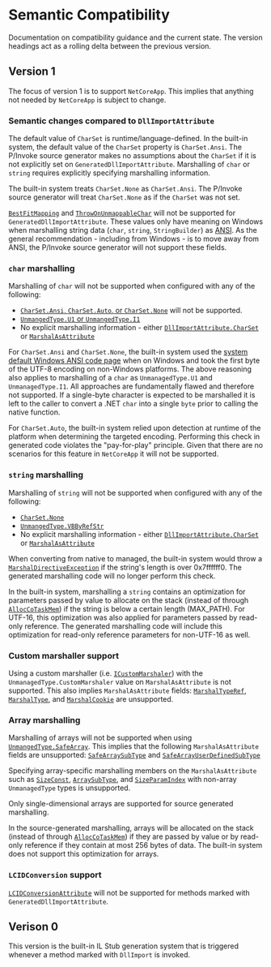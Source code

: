 # Semantic Compatibility

Documentation on compatibility guidance and the current state. The version headings act as a rolling delta between the previous version.

## Version 1

The focus of version 1 is to support `NetCoreApp`. This implies that anything not needed by `NetCoreApp` is subject to change.

### Semantic changes compared to `DllImportAttribute`

The default value of `CharSet` is runtime/language-defined. In the built-in system, the default value of the `CharSet` property is `CharSet.Ansi`. The P/Invoke source generator makes no assumptions about the `CharSet` if it is not explicitly set on `GeneratedDllImportAttribute`. Marshalling of `char` or `string` requires explicitly specifying marshalling information.

The built-in system treats `CharSet.None` as `CharSet.Ansi`. The P/Invoke source generator will treat `CharSet.None` as if the `CharSet` was not set.

[`BestFitMapping`](https://docs.microsoft.com/dotnet/api/system.runtime.interopservices.dllimportattribute.bestfitmapping) and [`ThrowOnUnmappableChar`](https://docs.microsoft.com/dotnet/api/system.runtime.interopservices.dllimportattribute.throwonunmappablechar) will not be supported for `GeneratedDllImportAttribute`. These values only have meaning on Windows when marshalling string data (`char`, `string`, `StringBuilder`) as [ANSI](https://docs.microsoft.com/windows/win32/intl/code-pages). As the general recommendation - including from Windows - is to move away from ANSI, the P/Invoke source generator will not support these fields.

### `char` marshalling

Marshalling of `char` will not be supported when configured with any of the following:
  - [`CharSet.Ansi`, `CharSet.Auto`, or `CharSet.None`](https://docs.microsoft.com/dotnet/api/system.runtime.interopservices.charset) will not be supported.
  - [`UnmangedType.U1` or `UnmangedType.I1`](https://docs.microsoft.com/dotnet/api/system.runtime.interopservices.unmanagedtype)
  - No explicit marshalling information - either [`DllImportAttribute.CharSet`](https://docs.microsoft.com/dotnet/api/system.runtime.interopservices.dllimportattribute.charset) or [`MarshalAsAttribute`](https://docs.microsoft.com/dotnet/api/system.runtime.interopservices.marshalasattribute)

For `CharSet.Ansi` and `CharSet.None`, the built-in system used the [system default Windows ANSI code page](https://docs.microsoft.com/windows/win32/api/stringapiset/nf-stringapiset-widechartomultibyte) when on Windows and took the first byte of the UTF-8 encoding on non-Windows platforms. The above reasoning also applies to marshalling of a `char` as `UnmanagedType.U1` and `UnmanagedType.I1`. All approaches are fundamentally flawed and therefore not supported. If a single-byte character is expected to be marshalled it is left to the caller to convert a .NET `char` into a single `byte` prior to calling the native function.

For `CharSet.Auto`, the built-in system relied upon detection at runtime of the platform when determining the targeted encoding. Performing this check in generated code violates the "pay-for-play" principle. Given that there are no scenarios for this feature in `NetCoreApp` it will not be supported.

### `string` marshalling

Marshalling of `string` will not be supported when configured with any of the following:
  - [`CharSet.None`](https://docs.microsoft.com/dotnet/api/system.runtime.interopservices.charset)
  - [`UnmangedType.VBByRefStr`](https://docs.microsoft.com/dotnet/api/system.runtime.interopservices.unmanagedtype)
  - No explicit marshalling information - either [`DllImportAttribute.CharSet`](https://docs.microsoft.com/dotnet/api/system.runtime.interopservices.dllimportattribute.charset) or [`MarshalAsAttribute`](https://docs.microsoft.com/dotnet/api/system.runtime.interopservices.marshalasattribute)

When converting from native to managed, the built-in system would throw a [`MarshalDirectiveException`](https://docs.microsoft.com/dotnet/api/system.runtime.interopservices.marshaldirectiveexception) if the string's length is over 0x7ffffff0. The generated marshalling code will no longer perform this check.

In the built-in system, marshalling a `string` contains an optimization for parameters passed by value to allocate on the stack (instead of through [`AllocCoTaskMem`](https://docs.microsoft.com/dotnet/api/system.runtime.interopservices.marshal.alloccotaskmem)) if the string is below a certain length (MAX_PATH). For UTF-16, this optimization was also applied for parameters passed by read-only reference. The generated marshalling code will include this optimization for read-only reference parameters for non-UTF-16 as well.

### Custom marshaller support

Using a custom marshaller (i.e. [`ICustomMarshaler`](https://docs.microsoft.com/dotnet/api/system.runtime.interopservices.icustommarshaler)) with the `UnmanagedType.CustomMarshaler` value on `MarshalAsAttribute` is not supported. This also implies `MarshalAsAttribute` fields: [`MarshalTypeRef`](https://docs.microsoft.com/dotnet/api/system.runtime.interopservices.marshalasattribute.marshaltyperef), [`MarshalType`](https://docs.microsoft.com/dotnet/api/system.runtime.interopservices.marshalasattribute.marshaltype), and [`MarshalCookie`](https://docs.microsoft.com/dotnet/api/system.runtime.interopservices.marshalasattribute.marshalcookie) are unsupported.

### Array marshalling

Marshalling of arrays will not be supported when using [`UnmangedType.SafeArray`](https://docs.microsoft.com/dotnet/api/system.runtime.interopservices.unmanagedtype). This implies that the following `MarshalAsAttribute` fields are unsupported: [`SafeArraySubType`](https://docs.microsoft.com/dotnet/api/system.runtime.interopservices.marshalasattribute.safearraysubtype) and [`SafeArrayUserDefinedSubType`](https://docs.microsoft.com/dotnet/api/system.runtime.interopservices.marshalasattribute.safearrayuserdefinedsubtype)

Specifying array-specific marshalling members on the `MarshalAsAttribute` such as [`SizeConst`](https://docs.microsoft.com/dotnet/api/system.runtime.interopservices.marshalasattribute.sizeconst), [`ArraySubType`](https://docs.microsoft.com/dotnet/api/system.runtime.interopservices.marshalasattribute.arraysubtype), and [`SizeParamIndex`](https://docs.microsoft.com/dotnet/api/system.runtime.interopservices.marshalasattribute.sizeparamindex) with non-array `UnmanagedType` types is unsupported.

Only single-dimensional arrays are supported for source generated marshalling.

In the source-generated marshalling, arrays will be allocated on the stack (instead of through [`AllocCoTaskMem`](https://docs.microsoft.com/dotnet/api/system.runtime.interopservices.marshal.alloccotaskmem)) if they are passed by value or by read-only reference if they contain at most 256 bytes of data. The built-in system does not support this optimization for arrays.

### `LCIDConversion` support

[`LCIDConversionAttribute`](`https://docs.microsoft.com/dotnet/api/system.runtime.interopservices.lcidconversionattribute`) will not be supported for methods marked with `GeneratedDllImportAttribute`.

## Verison 0

This version is the built-in IL Stub generation system that is triggered whenever a method marked with `DllImport` is invoked.